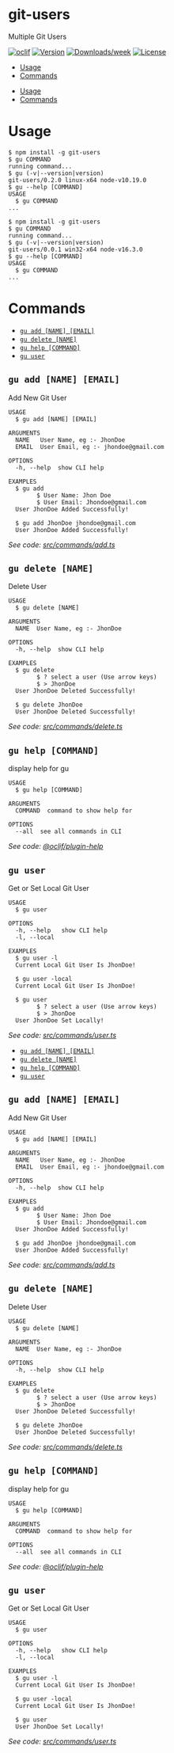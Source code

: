 git-users
=========

Multiple Git Users

[![oclif](https://img.shields.io/badge/cli-oclif-brightgreen.svg)](https://oclif.io)
[![Version](https://img.shields.io/npm/v/git-users.svg)](https://npmjs.org/package/git-users)
[![Downloads/week](https://img.shields.io/npm/dw/git-users.svg)](https://npmjs.org/package/git-users)
[![License](https://img.shields.io/npm/l/git-users.svg)](https://github.com/mrhyperbit/git-users/blob/master/package.json)

<!-- toc -->
* [Usage](#usage)
* [Commands](#commands)
<!-- tocstop -->
* [Usage](#usage)
* [Commands](#commands)
<!-- tocstop -->
# Usage
<!-- usage -->
```sh-session
$ npm install -g git-users
$ gu COMMAND
running command...
$ gu (-v|--version|version)
git-users/0.2.0 linux-x64 node-v10.19.0
$ gu --help [COMMAND]
USAGE
  $ gu COMMAND
...
```
<!-- usagestop -->
```sh-session
$ npm install -g git-users
$ gu COMMAND
running command...
$ gu (-v|--version|version)
git-users/0.0.1 win32-x64 node-v16.3.0
$ gu --help [COMMAND]
USAGE
  $ gu COMMAND
...
```
<!-- usagestop -->
# Commands
<!-- commands -->
* [`gu add [NAME] [EMAIL]`](#gu-add-name-email)
* [`gu delete [NAME]`](#gu-delete-name)
* [`gu help [COMMAND]`](#gu-help-command)
* [`gu user`](#gu-user)

## `gu add [NAME] [EMAIL]`

Add New Git User

```
USAGE
  $ gu add [NAME] [EMAIL]

ARGUMENTS
  NAME   User Name, eg :- JhonDoe
  EMAIL  User Email, eg :- jhondoe@gmail.com

OPTIONS
  -h, --help  show CLI help

EXAMPLES
  $ gu add
        $ User Name: Jhon Doe
        $ User Email: Jhondoe@gmail.com
  User JhonDoe Added Successfully!

  $ gu add JhonDoe jhondoe@gmail.com
  User JhonDoe Added Successfully!
```

_See code: [src/commands/add.ts](https://github.com/mrhyperbit/git-users/blob/v0.2.0/src/commands/add.ts)_

## `gu delete [NAME]`

Delete User

```
USAGE
  $ gu delete [NAME]

ARGUMENTS
  NAME  User Name, eg :- JhonDoe

OPTIONS
  -h, --help  show CLI help

EXAMPLES
  $ gu delete
        $ ? select a user (Use arrow keys)
        $ > JhonDoe
  User JhonDoe Deleted Successfully!

  $ gu delete JhonDoe
  User JhonDoe Deleted Successfully!
```

_See code: [src/commands/delete.ts](https://github.com/mrhyperbit/git-users/blob/v0.2.0/src/commands/delete.ts)_

## `gu help [COMMAND]`

display help for gu

```
USAGE
  $ gu help [COMMAND]

ARGUMENTS
  COMMAND  command to show help for

OPTIONS
  --all  see all commands in CLI
```

_See code: [@oclif/plugin-help](https://github.com/oclif/plugin-help/blob/v3.2.2/src/commands/help.ts)_

## `gu user`

Get or Set Local Git User

```
USAGE
  $ gu user

OPTIONS
  -h, --help   show CLI help
  -l, --local

EXAMPLES
  $ gu user -l
  Current Local Git User Is JhonDoe!

  $ gu user -local 
  Current Local Git User Is JhonDoe!

  $ gu user
        $ ? select a user (Use arrow keys)
        $ > JhonDoe
  User JhonDoe Set Locally!
```

_See code: [src/commands/user.ts](https://github.com/mrhyperbit/git-users/blob/v0.2.0/src/commands/user.ts)_
<!-- commandsstop -->
* [`gu add [NAME] [EMAIL]`](#gu-add-name-email)
* [`gu delete [NAME]`](#gu-delete-name)
* [`gu help [COMMAND]`](#gu-help-command)
* [`gu user`](#gu-user)

## `gu add [NAME] [EMAIL]`

Add New Git User

```
USAGE
  $ gu add [NAME] [EMAIL]

ARGUMENTS
  NAME   User Name, eg :- JhonDoe
  EMAIL  User Email, eg :- jhondoe@gmail.com

OPTIONS
  -h, --help  show CLI help

EXAMPLES
  $ gu add
        $ User Name: Jhon Doe
        $ User Email: Jhondoe@gmail.com
  User JhonDoe Added Successfully!

  $ gu add JhonDoe jhondoe@gmail.com
  User JhonDoe Added Successfully!
```

_See code: [src/commands/add.ts](https://github.com/mrhyperbit/git-users/blob/v0.0.1/src/commands/add.ts)_

## `gu delete [NAME]`

Delete User

```
USAGE
  $ gu delete [NAME]

ARGUMENTS
  NAME  User Name, eg :- JhonDoe

OPTIONS
  -h, --help  show CLI help

EXAMPLES
  $ gu delete
        $ ? select a user (Use arrow keys)
        $ > JhonDoe
  User JhonDoe Deleted Successfully!

  $ gu delete JhonDoe
  User JhonDoe Deleted Successfully!
```

_See code: [src/commands/delete.ts](https://github.com/mrhyperbit/git-users/blob/v0.0.1/src/commands/delete.ts)_

## `gu help [COMMAND]`

display help for gu

```
USAGE
  $ gu help [COMMAND]

ARGUMENTS
  COMMAND  command to show help for

OPTIONS
  --all  see all commands in CLI
```

_See code: [@oclif/plugin-help](https://github.com/oclif/plugin-help/blob/v3.2.2/src/commands/help.ts)_

## `gu user`

Get or Set Local Git User

```
USAGE
  $ gu user

OPTIONS
  -h, --help   show CLI help
  -l, --local

EXAMPLES
  $ gu user -l
  Current Local Git User Is JhonDoe!

  $ gu user -local 
  Current Local Git User Is JhonDoe!

  $ gu user
  User JhonDoe Set Locally!
```

_See code: [src/commands/user.ts](https://github.com/mrhyperbit/git-users/blob/v0.0.1/src/commands/user.ts)_
<!-- commandsstop -->
